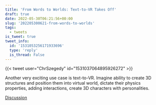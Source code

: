 ```yaml
---
title: 'From Words to Worlds: Text-to-VR Takes Off'
draft: true
date: 2022-05-30T06:21:56+00:00
slug: '202205300621-from-words-to-worlds'
tags:
  - tweets
is_tweet: true
tweet_info:
  id: '1531053256171933696'
  type: 'reply'
  is_thread: False
---
```




{{< tweet user="ChrSzegedy" id="1531037064895926272" >}}

Another very exciting use case is text-to-VR. Imagine ability to create 3D structures and position them into virtual world, dictate their physics properties, adding interactions, create 3D characters with personalities.

[Discussion](https://x.com/sytelus/status/1531053256171933696)
